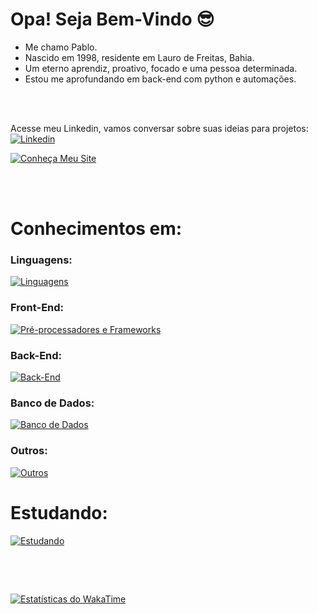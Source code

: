 # Opa! Seja Bem-Vindo 😎

<ul>
  <li>Me chamo Pablo.</li>
  <li>Nascido em 1998, residente em Lauro de Freitas, Bahia.</li>
  <li>Um eterno aprendiz, proativo, focado e uma pessoa determinada.</li>
  <li>Estou me aprofundando em back-end com python e automações.</li>
</ul>
<br><br>

Acesse meu Linkedin, vamos conversar sobre suas ideias para projetos:<br>
<a href="https://www.linkedin.com/in/pablosantos-cg/" target="_blank">
  <img align="center" src="https://img.shields.io/badge/LinkedIn-0077B5?style=for-the-badge&logo=linkedin&logoColor=white" alt="Linkedin"/>
</a>

[![Conheça Meu Site](https://img.shields.io/badge/Conheça%20meu%20site-000000?style=for-the-badge&logoColor=white)](https://portfolio-jet-ten-16.vercel.app/)

<br><br>

# Conhecimentos em:

### Linguagens:
[![Linguagens](https://skillicons.dev/icons?i=html,css,js,ts,python&theme=dark)](https://skillicons.dev)<br>

### Front-End:
[![Pré-processadores e Frameworks](https://skillicons.dev/icons?i=tailwind,react,next&theme=dark)](https://skillicons.dev)<br>

### Back-End:
[![Back-End](https://skillicons.dev/icons?i=nodejs,express,sequelize&theme=dark)](https://skillicons.dev)<br>

### Banco de Dados:
[![Banco de Dados](https://skillicons.dev/icons?i=postgresql,mysql,sqlite,mongodb&theme=dark)](https://skillicons.dev)<br>

### Outros:
[![Outros](https://skillicons.dev/icons?i=git,linux,docker,jest,figma&theme=dark)](https://skillicons.dev)<br>


# Estudando:
[![Estudando](https://skillicons.dev/icons?i=php,laravel&theme=dark)](https://skillicons.dev)<br>

<br><br>

<div align ="center" style="display: flex;">
  <a href="https://github.com/PabloSantos-CG?tab=repositories">
<!--   <img height="180em" src="https://github-readme-stats.vercel.app/api?username=PabloSantos-CG&show_icons=true&theme=algolia&include_all_commits=true&count_private=true"/> -->
<!--   <img height="180em" src="https://github-readme-stats.vercel.app/api/top-langs/?username=PabloSantos-CG&layout=compact&langs_count=7&theme=algolia"/> -->

  [![Estatísticas do WakaTime](https://github-readme-stats.vercel.app/api/wakatime?username=018b9561-1afd-4386-9f7e-0d74680fda76&langs_count=10&theme=algolia&)](https://github.com/anuraghazra/github-readme-stats)
  
</div>
    
